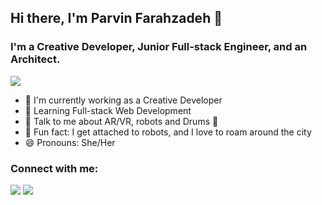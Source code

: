 ## Hi there, I'm Parvin Farahzadeh 👋
### I'm a Creative Developer, Junior Full-stack Engineer, and an Architect. 

<img src="https://github-readme-stats.vercel.app/api?username=parvinfrzd&&show_icons=true" />

- 🔭 I'm currently working as a Creative Developer
- 🌱 Learning Full-stack Web Development
- 💬 Talk to me about AR/VR, robots and Drums 🥁
- 👻 Fun fact: I get attached to robots, and I love to roam around the city
- 😄 Pronouns: She/Her

### Connect with me:
<a href="https://www.linkedin.com/in/parvin-farahzadeh-8a643580/"><img src="https://img.icons8.com/fluent/48/000000/linkedin.png"/></a>
<a href="https://github.com/parvinfrzd"><img src="https://img.icons8.com/fluent/48/000000/github.png"/></a>

